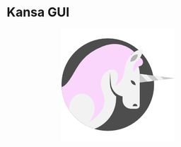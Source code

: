 # Kansa GUI

<center>
  <img src="https://github.com/fights-on/kansa-gui/raw/master/logo.png"/>
</center>

